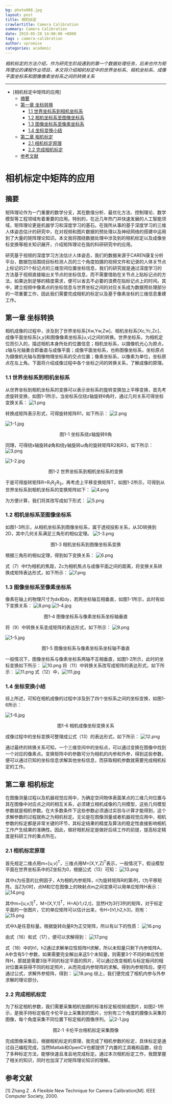 ```yaml
---
bg: photo008.jpg
layout: post
title: 相机标定
crawlertitle: Camera Calibration
summary: Camera Calibration
date: 2019-05-28 14:00:00 +0800
tags : camera-calibration
author: vpromise
categories: academic
---
```


*相机标定的方法介绍，作为研究生阶段遇到的第一个数据处理任务，后来也作为矩阵理论的课程作业项目，本文将介绍相机标定中的世界坐标系、相机坐标系、成像平面坐标系和图像像素坐标系之间的转换关系*

---

- [相机标定中矩阵的应用]
  - [摘要](#摘要)
  - [第一章 坐标转换](#第一章-坐标转换)
    - [1.1 世界坐标系到相机坐标系](#11-世界坐标系到相机坐标系)
    - [1.2 相机坐标系至图像坐标系](#12-相机坐标系至图像坐标系)
    - [1.3 图像坐标系至像素坐标系](#13-图像坐标系至像素坐标系)
    - [1.4 坐标变换小结](#14-坐标变换小结)
  - [第二章 相机标定](#第二章-相机标定)
    - [2.1 相机标定原理](#21-相机标定原理)
    - [2.2 完成相机标定](#22-完成相机标定)
  - [参考文献](#参考文献)

# 相机标定中矩阵的应用

## 摘要
矩阵理论作为一门重要的数学分支，其在数值分析、最优化方法、控制理论、数学模型等工程领域有着重要的应用。特别的，在近几年热门并快速发展的人工智能领域，矩阵理论更是机器学习和深度学习的基石。在我所从事的基于深度学习的三维人体姿态估计的研究中，在对视频和图片数据的预处理以及神经网络的搭建中运用到了大量的矩阵理论知识。本文我将围绕数据处理中涉及到的相机标定以及成像坐标变换等相关知识展开，介绍矩阵理论在我的科研研究中的应用。

研究基于视频的深度学习方法估计人体姿态，我们的数据来源于CAREN康复分析平台，数据包括围绕目标检测人员的三个角度拍摄的视频文件和记录的人体关节点上标记的21个标记点的三维空间位置坐标信息，我们的研究就是通过深度学习的方法基于视频直接输出关节点的坐标信息，而不需要借助在关节点上贴标记点的方法，如果达到足够的精度需求，便可以省去不必要的浪费在贴标记点上的时间。其中，建立视频中像素点的坐标信息与世界坐标之间的对应关系成为数据预处理部分的一项重要工作，因此我们需要完成相机的标定以及基于像素坐标的三维信息重建工作。

## 第一章 坐标转换

相机成像的过程中，涉及到了世界坐标系[Xw,Yw,Zw]、相机坐标系[Xc,Yc,Zc]、成像平面坐标系[x,y]和图像像素坐标系[u,v]之间的转换。世界坐标系，为相机定位而引入的，描述相机本身所处的位置信息；相机坐标系，以摄像机光心为原点，z轴与光轴重合即垂直与成像平面；成像平面坐标系，也称图像坐标系，坐标原点为摄像机光轴与图像物理坐标系的交点位置；像素坐标系，以像素为单位，坐标原点在左上角。下面将介绍成像过程中各个坐标之间的转换关系，了解成像的原理。

### 1.1 世界坐标系到相机坐标系

从世界坐标到相机坐标系的变换可以表示坐标系的旋转变换加上平移变换，首先考虑旋转变换，如图1-1所示，当坐标系仅绕z轴旋转θ角时，通过几何关系可得坐标变换关系：
![1.png](https://i.loli.net/2019/05/28/5cece0a78f99785531.png)

转换成矩阵表示形式，可得旋转矩阵R1，如下所示：
![2.png](https://i.loli.net/2019/05/28/5cece0a7a9d4562294.png)

![1-1.jpg](https://i.loli.net/2019/05/28/5cece2bdb444326067.jpg)  
<center>图1-1 坐标系绕z轴旋转θ角</center>

同理，可得绕x轴旋转$\phi$角和绕y轴旋转ω角的旋转矩阵R2和R3，如下所示：
![3.png](https://i.loli.net/2019/05/28/5cece0a7b3b2865129.png)

![1-2.jpg](https://i.loli.net/2019/05/28/5cece2be6a9c779701.jpg)
<center>图1-2 世界坐标系到相机坐标系的变换</center>

于是可得旋转矩阵R=R<sub>1</sub>R<sub>2</sub>R<sub>3</sub>，再考虑上平移变换矩阵T，如图1-2所示，可得到从世界坐标系到相机坐标系的变换矩阵如下：
![4.png](https://i.loli.net/2019/05/28/5cece0a7c8eb075288.png)

为方便计算，我们将其改写成如下形式：
![5.png](https://i.loli.net/2019/05/28/5cece0a7c87a562556.png)

### 1.2 相机坐标系至图像坐标系

如图1-3所示，从相机坐标系到图像坐标系，属于透视投影关系，从3D转换到2D，其中几何关系满足三角形的相似定理。
![1-3.png](https://i.loli.net/2019/05/28/5cece2bec85c625069.png)
<center>图1-3 相机坐标系到图像坐标系变换</center>

根据三角形的相似定理，得到如下变换关系：
![6.png](https://i.loli.net/2019/05/28/5cece0a7c86e055478.png)

式（7）中f为相机的焦距，Zc为相机焦点与成像平面之间的距离，将变换关系转换成矩阵表达形式，如下所示：
![7.png](https://i.loli.net/2019/05/28/5cece0a7c862490302.png)

### 1.3 图像坐标系至像素坐标系

像素在轴上的物理尺寸为dx和dy，若两坐标轴互相垂直，如图1-1所示，此时有如下变换关系：
![8.png](https://i.loli.net/2019/05/28/5cece0a7c8fe565818.png)
![1-4.jpg](https://i.loli.net/2019/05/28/5cece2bedeebf88174.jpg)
<center>图1-4 图像坐标系与像素坐标系坐标轴垂直</center>

将（9）中转换关系变成矩阵的表达形式，如下所示：
![9.png](https://i.loli.net/2019/05/28/5cece0a7c972764061.png)

![1-5.jpg](https://i.loli.net/2019/05/28/5cece2c2526f671595.jpg)
<center>图1-5 图像坐标系与像素坐标系坐标轴不垂直</center>

一般情况下，图像坐标系与像素坐标系两轴不互相垂直，如图1-2所示，此时的坐标变换如下所示：
![10.png](https://i.loli.net/2019/05/28/5cece0a7e930a96921.png)
将（11）中转换关系改写成矩阵的表达形式，如下所示：
![11.png](https://i.loli.net/2019/05/28/5cece152a8ba662688.png)
式（12）中，![111.jpg](https://i.loli.net/2019/05/28/5cece58d5f8fe28031.jpg)

### 1.4 坐标变换小结
综上所述，可知在相机成像的过程中涉及到了四个坐标系之间的坐标变换，如图1-6所示：

![1-6.jpg](https://i.loli.net/2019/05/28/5cece2c25061672497.jpg)
<center>图1-6 相机成像坐标变换关系</center>

成像过程中的坐标变换可整理成公式（13）的表达形式，如下所示：
![12.png](https://i.loli.net/2019/05/28/5cece152c39d915273.png)

通过最终的转换关系可知，一个三维空间中的坐标点，可以通过变换在图像中找到一个对应的像素点。变换矩阵中的参数可分为相机的内参和外参，得到这些参数，便可以通过已知的坐标信息求解其他坐标信息，而获取相机参数就需要完成相机标定的工作。

## 第二章 相机标定

在图像测量过程以及机器视觉应用中，为确定空间物体表面某点的三维几何位置与其在图像中对应点之间的相互关系，必须建立相机成像的几何模型，这些几何模型参数就是相机参数。在大多数条件下这些参数必须通过实验与计算才能得到，这个求解参数的过程就称之为相机标定。无论是在图像测量或者机器视觉应用中，相机参数的标定都是非常关键的环节，其标定结果的精度及算法的稳定性直接影响相机工作产生结果的准确性。因此，做好相机标定是做好后续工作的前提，提高标定精度是科研工作的重点所在。

### 2.1 相机标定原理

首先规定二维点用m=[u,v]<sup>T</sup>，三维点用M=[X,Y,Z]<sup>T</sup>表示，一般情况下，假设模型平面在世界坐标系中的Z坐标为0，根据公式（13）可知：
![13.png](https://i.loli.net/2019/05/28/5cece152bac0222544.png)

其中s为任意的比例因子，A为相机内参矩阵，ri为旋转矩阵R的第i列，t为平移矩阵。当Z为0时，点M和它在图像上的映射点m之间变换可以用单应矩阵H表示：
![14.png](https://i.loli.net/2019/05/28/5cece152aad9b66717.png)

其中m=[u,v,1]<sup>T</sup>，M=[X,Y,1]<sup>T</sup>，H=A[r1,r2,t]，显然H为3行3列的矩阵，对于标定平面的一张图片，它的单应矩阵可以估计出来，令H=[h1,h2,h3]，则有：
![15.png](https://i.loli.net/2019/05/28/5cece152b294249657.png)

式中λ是任意标量。根据旋转向量R为正交矩阵，所以有以下的性质：
![16.png](https://i.loli.net/2019/05/28/5cece152cb80430261.png)

由式（16）和式（17），便可以求解得到：
![17.png](https://i.loli.net/2019/05/28/5cece152c7b1671050.png)

式（18）中的h1，h2通过求解单应性矩阵H求解，所以未知量只剩下内参矩阵A，A中含有5个参数，如果需要完全解出来这5个未知量，则需要3个不同的单应性矩阵H，那就是需要3张不同的标定平面的照片，可以通过改变相机与标定板间的相对位置来获得不同的标定照片，从而完成内参矩阵的求解。得到内参矩阵后，便可通过公式，求解外参矩阵，得到：
![18.png](https://i.loli.net/2019/05/28/5cece152bf8b120908.png)
综上，我们便完成了相机内参与外参求解的理论部分。

### 2.2 完成相机标定

为了标定相机参数，我们需要采集相机拍摄的标准标定板视频或图片，如图2-1所示，是我手持标定板在卡伦平台上采集到的图片，分别有三个角度的摄像头采集的图像，每个角度采集不同位置下标定板的图像序列。
![2-1.jpg](https://i.loli.net/2019/05/28/5cece2c2b495159521.jpg)
<center>图2-1 卡伦平台相机标定采集图像</center>

完成图像采集后，根据相机标定的原理，我完成了相机参数的标定，具体标定是通过自己编程完成，当然Matlab和OpenCV也都提供了内置的工具箱和函数，综合了多种标定方法，能够快速且准且地完成标定。通过本次相机标定工作，我既掌握了相关的知识，同时也加深了对矩阵理论知识的理解。

## 参考文献
[1] Zhang Z . A Flexible New Technique for Camera Calibration[M]. IEEE Computer Society, 2000.
